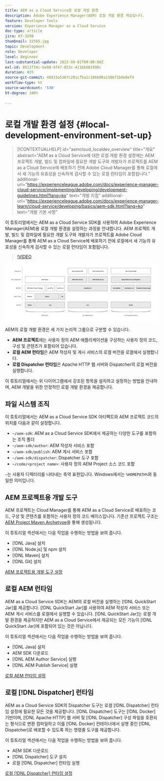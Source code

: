 ```yaml
---
title: AEM as a Cloud Service용 로컬 개발 환경
description: Adobe Experience Manager(AEM) 로컬 개발 환경 개요입니다.
feature: Developer Tools
version: Experience Manager as a Cloud Service
doc-type: article
jira: KT-3290
thumbnail: 32565.jpg
topic: Development
role: Developer
level: Beginner
last-substantial-update: 2022-09-01T00:00:00Z
exl-id: 8b12f34c-be98-4f47-853c-411bb601990c
duration: 835
source-git-commit: 48433a5367c281cf5a1c106b08a1306f1b0e8ef4
workflow-type: ht
source-wordcount: '530'
ht-degree: 100%

---
```


# 로컬 개발 환경 설정 {#local-development-environment-set-up}

>[!CONTEXTUALHELP]
>id="aemcloud_localdev_overview"
>title="개요"
>abstract="AEM as a Cloud Service에 대한 로컬 개발 환경 설정에는 AEM 프로젝트 개발, 빌드 및 컴파일에 필요한 개발 도구와 개발자가 프로젝트를 AEM as a Cloud Service에 배포하기 전에 Adobe Cloud Manager를 통해 로컬에서 새 기능의 유효성을 신속하게 검사할 수 있는 로컬 런타임이 포함됩니다."
>additional-url="https://experienceleague.adobe.com/docs/experience-manager-cloud-service/implementing/developing/development-guidelines.html?lang=ko" text="개발 지침"
>additional-url="https://experienceleague.adobe.com/docs/experience-manager-learn/cloud-service/developing/basics/aem-sdk.html?lang=ko" text="개발 기본 사항"

이 튜토리얼에서는 AEM as a Cloud Service SDK를 사용하여 Adobe Experience Manager(AEM)용 로컬 개발 환경을 설정하는 과정을 안내합니다. AEM 프로젝트 개발, 빌드 및 컴파일에 필요한 개발 도구와 개발자가 프로젝트를 Adobe Cloud Manager를 통해 AEM as a Cloud Service에 배포하기 전에 로컬에서 새 기능의 유효성을 신속하게 검사할 수 있는 로컬 런타임이 포함됩니다.

>[!VIDEO](https://video.tv.adobe.com/v/36521?quality=12&learn=on&captions=kor)

![AEM as a Cloud Service 로컬 개발 환경 기술 스택](./assets/overview/aem-sdk-technology-stack.png)

AEM의 로컬 개발 환경은 세 가지 논리적 그룹으로 구분할 수 있습니다.

+ __AEM 프로젝트__&#x200B;에는 사용자 정의 AEM 애플리케이션을 구성하는 사용자 정의 코드, 구성 및 콘텐츠가 포함되어 있습니다.
+ __로컬 AEM 런타임__&#x200B;은 AEM 작성자 및 게시 서비스의 로컬 버전을 로컬에서 실행합니다.
+ __로컬 Dispatcher 런타임__&#x200B;은 Apache HTTP 웹 서버와 Dispatcher의 로컬 버전을 실행합니다.

이 튜토리얼에서는 위 다이어그램에서 강조된 항목을 설치하고 설정하는 방법을 안내하며, AEM 개발을 위한 안정적인 로컬 개발 환경을 제공합니다.

## 파일 시스템 조직

이 튜토리얼에서는 AEM as a Cloud Service SDK 아티팩트와 AEM 프로젝트 코드의 위치를 다음과 같이 설정합니다.

+ `~/aem-sdk`: AEM as a Cloud Service SDK에서 제공하는 다양한 도구를 포함하는 조직 폴더
+ `~/aem-sdk/author`: AEM 작성자 서비스 포함
+ `~/aem-sdk/publish`: AEM 게시 서비스 포함
+ `~/aem-sdk/dispatcher`: Dispatcher 도구 포함
+ `~/code/<project name>`: 사용자 정의 AEM Project 소스 코드 포함

`~`는 사용자 디렉터리를 나타내는 축약 표현입니다. Windows에서는 `%HOMEPATH%`와 동일한 의미입니다.

## AEM 프로젝트용 개발 도구

AEM 프로젝트는 Cloud Manager를 통해 AEM as a Cloud Service로 배포하는 코드, 구성 및 콘텐츠를 포함하는 사용자 정의 코드 베이스입니다. 기준선 프로젝트 구조는 [AEM Project Maven Archetype](https://github.com/adobe/aem-project-archetype)을 통해 생성됩니다.

이 튜토리얼 섹션에서는 다음 작업을 수행하는 방법을 보여 줍니다.

+ [!DNL Java] 설치
+ [!DNL Node.js] 및 npm 설치
+ [!DNL Maven] 설치
+ [!DNL Git] 설치

[AEM 프로젝트용 개발 도구 설정](./development-tools.md)

## 로컬 AEM 런타임

AEM as a Cloud Service SDK는 AEM의 로컬 버전을 실행하는 [!DNL QuickStart Jar]를 제공합니다. [!DNL QuickStart Jar]를 사용하여 AEM 작성자 서비스 또는 AEM 게시 서비스를 로컬에서 실행할 수 있습니다. [!DNL QuickStart Jar]는 로컬 개발 환경을 제공하지만 AEM as a Cloud Service에서 제공되는 모든 기능이 [!DNL QuickStart Jar]에 포함되어 있는 것은 아닙니다.

이 튜토리얼 섹션에서는 다음 작업을 수행하는 방법을 보여 줍니다.

+ [!DNL Java] 설치
+ AEM SDK 다운로드
+ [!DNL AEM Author Service] 실행
+ [!DNL AEM Publish Service] 실행

[로컬 AEM 런타임 설정](./aem-runtime.md)

## 로컬 [!DNL Dispatcher] 런타임

AEM as a Cloud Service SDK의 Dispatcher 도구는 로컬 [!DNL Dispatcher] 런타임 설정에 필요한 모든 것을 제공합니다. [!DNL Dispatcher] 도구는 [!DNL Docker] 기반이며, [!DNL Apache HTTP] 웹 서버 및 [!DNL Dispatcher] 구성 파일을 호환되는 형식으로 변환 컴파일하고 이를 [!DNL Docker] 컨테이너에서 실행 중인 [!DNL Dispatcher]로 배포할 수 있도록 하는 명령줄 도구를 제공합니다.

이 튜토리얼 섹션에서는 다음 작업을 수행하는 방법을 보여 줍니다.

+ AEM SDK 다운로드
+ [!DNL Dispatcher] 도구 설치
+ 로컬 [!DNL Dispatcher] 런타임 실행

[로컬 [!DNL Dispatcher] 런타임 설정](./dispatcher-tools.md)
